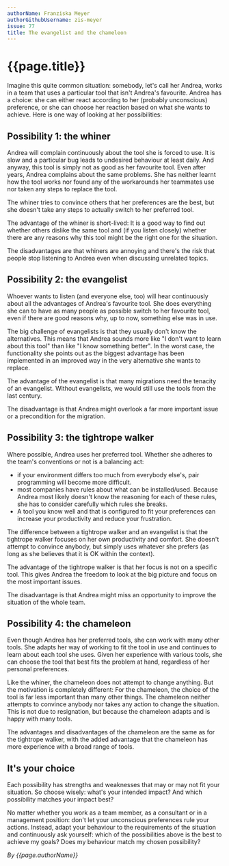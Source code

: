 ```yaml
---
authorName: Franziska Meyer
authorGithubUsername: zis-meyer
issue: 77
title: The evangelist and the chameleon
---
```

# {{page.title}}

Imagine this quite common situation: somebody, let's call her Andrea, works in a team that uses a particular tool that isn't Andrea's favourite. Andrea has a choice: she can either react according to her (probably unconscious) preference, or she can choose her reaction based on what she wants to achieve. Here is one way of looking at her possibilities:

## Possibility 1: the whiner

Andrea will complain continuously about the tool she is forced to use. It is slow and a particular bug leads to undesired behaviour at least daily. And anyway, this tool is simply not as good as her favourite tool. Even after years, Andrea complains about the same problems. She has neither learnt how the tool works nor found any of the workarounds her teammates use nor taken any steps to replace the tool.

The whiner tries to convince others that her preferences are the best, but she doesn't take any steps to actually switch to her preferred tool.

The advantage of the whiner is short-lived: It is a good way to find out whether others dislike the same tool and (if you listen closely) whether there are any reasons why this tool might be the right one for the situation.

The disadvantages are that whiners are annoying and there's the risk that people stop listening to Andrea even when discussing unrelated topics.

## Possibility 2: the evangelist

Whoever wants to listen (and everyone else, too) will hear continuously about all the advantages of Andrea's favourite tool. She does everything she can to have as many people as possible switch to her favourite tool, even if there are good reasons why, up to now, something else was in use.

The big challenge of evangelists is that they usually don't know the alternatives. This means that Andrea sounds more like "I don't want to learn about this tool" than like "I know something better". In the worst case, the functionality she points out as the biggest advantage has been implemented in an improved way in the very alternative she wants to replace.

The advantage of the evangelist is that many migrations need the tenacity of an evangelist. Without evangelists, we would still use the tools from the last century.

The disadvantage is that Andrea might overlook a far more important issue or a precondition for the migration.

## Possibility 3: the tightrope walker

Where possible, Andrea uses her preferred tool. Whether she adheres to the team's conventions or not is a balancing act:

 * if your environment differs too much from everybody else's, pair programming will become more difficult.
 * most companies have rules about what can be installed/used. Because Andrea most likely doesn't know the reasoning for each of these rules, she has to consider carefully which rules she breaks.
 * A tool you know well and that is configured to fit your preferences can increase your productivity and reduce your frustration.

The difference between a tightrope walker and an evangelist is that the tightrope walker focuses on her own productivity and comfort. She doesn't attempt to convince anybody, but simply uses whatever she prefers (as long as she believes that it is OK within the context).

The advantage of the tightrope walker is that her focus is not on a specific tool. This gives Andrea the freedom to look at the big picture and focus on the most important issues.

The disadvantage is that Andrea might miss an opportunity to improve the situation of the whole team.

## Possibility 4: the chameleon

Even though Andrea has her preferred tools, she can work with many other tools. She adapts her way of working to fit the tool in use and continues to learn about each tool she uses. Given her experience with various tools, she can choose the tool that best fits the problem at hand, regardless of her personal preferences.

Like the whiner, the chameleon does not attempt to change anything. But the motivation is completely different: For the chameleon, the choice of the tool is far less important than many other things. The chameleon neither attempts to convince anybody nor takes any action to change the situation. This is not due to resignation, but because the chameleon adapts and is happy with many tools.

The advantages and disadvantages of the chameleon are the same as for the tightrope walker, with the added advantage that the chameleon has more experience with a broad range of tools.

## It's your choice

Each possibility has strengths and weaknesses that may or may not fit your situation. So choose wisely: what's your intended impact? And which possibility matches your impact best?

No matter whether you work as a team member, as a consultant or in a management position: don't let your unconscious preferences rule your actions. Instead, adapt your behaviour to the requirements of the situation and continuously ask yourself: which of the possibilities above is the best to achieve my goals? Does my behaviour match my chosen possibility?

*By {{page.authorName}}*